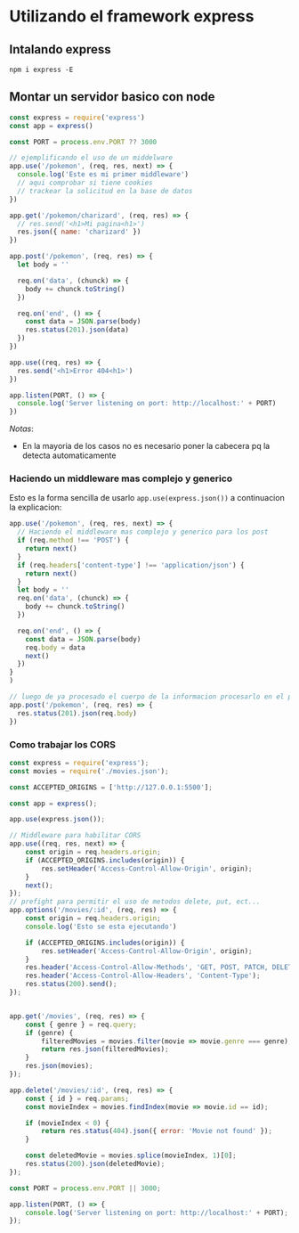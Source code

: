 # Utilizando el framework express

## Intalando express

```npm i express -E```

## Montar un servidor basico con node

```javascript
const express = require('express')
const app = express()

const PORT = process.env.PORT ?? 3000

// ejemplificando el uso de un middelware
app.use('/pokemon', (req, res, next) => {
  console.log('Este es mi primer middleware')
  // aqui comprobar si tiene cookies
  // trackear la solicitud en la base de datos
})

app.get('/pokemon/charizard', (req, res) => {
  // res.send('<h1>Mi pagina<h1>')
  res.json({ name: 'charizard' })
})

app.post('/pokemon', (req, res) => {
  let body = ''

  req.on('data', (chunck) => {
    body += chunck.toString()
  })

  req.on('end', () => {
    const data = JSON.parse(body)
    res.status(201).json(data)
  })
})

app.use((req, res) => {
  res.send('<h1>Error 404<h1>')
})

app.listen(PORT, () => {
  console.log('Server listening on port: http://localhost:' + PORT)
})

```

*Notas*:

- En la mayoria de los casos no es necesario poner la cabecera pq la detecta automaticamente

### Haciendo un middleware mas complejo y generico

Esto es la forma sencilla de usarlo ```app.use(express.json())``` a continuacion la explicacion:

```javascript
app.use('/pokemon', (req, res, next) => {
  // Haciendo el middleware mas complejo y generico para los post
  if (req.method !== 'POST') {
    return next()
  }
  if (req.headers['content-type'] !== 'application/json') {
    return next()
  }
  let body = ''
  req.on('data', (chunck) => {
    body += chunck.toString()
  })

  req.on('end', () => {
    const data = JSON.parse(body)
    req.body = data
    next()
  })
}
)

// luego de ya procesado el cuerpo de la informacion procesarlo en el post
app.post('/pokemon', (req, res) => {
  res.status(201).json(req.body)
})

```

### Como trabajar los CORS

```javascript
const express = require('express');
const movies = require('./movies.json');

const ACCEPTED_ORIGINS = ['http://127.0.0.1:5500'];

const app = express();

app.use(express.json());

// Middleware para habilitar CORS
app.use((req, res, next) => {
    const origin = req.headers.origin;
    if (ACCEPTED_ORIGINS.includes(origin)) {
        res.setHeader('Access-Control-Allow-Origin', origin);
    }
    next();
});
// prefight para permitir el uso de metodos delete, put, ect...
app.options('/movies/:id', (req, res) => {
    const origin = req.headers.origin;
    console.log('Esto se esta ejecutando')

    if (ACCEPTED_ORIGINS.includes(origin)) {
        res.setHeader('Access-Control-Allow-Origin', origin);
    }
    res.header('Access-Control-Allow-Methods', 'GET, POST, PATCH, DELETE');
    res.header('Access-Control-Allow-Headers', 'Content-Type');
    res.status(200).send();
});


app.get('/movies', (req, res) => {
    const { genre } = req.query;
    if (genre) {
        filteredMovies = movies.filter(movie => movie.genre === genre);
        return res.json(filteredMovies);
    }
    res.json(movies);
});

app.delete('/movies/:id', (req, res) => {
    const { id } = req.params;
    const movieIndex = movies.findIndex(movie => movie.id == id);

    if (movieIndex < 0) {
        return res.status(404).json({ error: 'Movie not found' });
    }

    const deletedMovie = movies.splice(movieIndex, 1)[0];
    res.status(200).json(deletedMovie);
});

const PORT = process.env.PORT || 3000;

app.listen(PORT, () => {
    console.log('Server listening on port: http://localhost:' + PORT);
});

```

